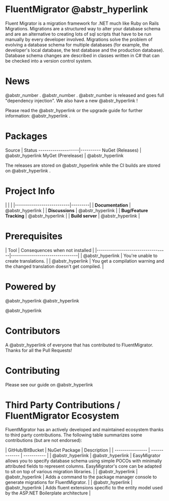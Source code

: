 # FluentMigrator @abstr_hyperlink 

Fluent Migrator is a migration framework for .NET much like Ruby on Rails Migrations. Migrations are a structured way to alter your database schema and are an alternative to creating lots of sql scripts that have to be run manually by every developer involved. Migrations solve the problem of evolving a database schema for multiple databases (for example, the developer's local database, the test database and the production database). Database schema changes are described in classes written in C# that can be checked into a version control system.

# News

@abstr_number . @abstr_number . @abstr_number is released and goes full "dependency injection". We also have a new @abstr_hyperlink !

Please read the @abstr_hyperlink or the upgrade guide for further information: @abstr_hyperlink .

# Packages

Source | Status \--------------------|---------- NuGet (Releases) | @abstr_hyperlink MyGet (Prerelease) | @abstr_hyperlink 

The releases are stored on @abstr_hyperlink while the CI builds are stored on @abstr_hyperlink .

# Project Info

| | | |---------------------------|---------| | **Documentation** | @abstr_hyperlink | | **Discussions** | @abstr_hyperlink | | **Bug/Feature Tracking** | @abstr_hyperlink | | **Build server** | @abstr_hyperlink |

# Prerequisites

| Tool | Consequences when not installed | |-----------------------------------|---------------------------------| | @abstr_hyperlink | You're unable to create translations. | | @abstr_hyperlink | You get a compilation warning and the changed translation doesn't get compiled. |

# Powered by

@abstr_hyperlink @abstr_hyperlink 

@abstr_hyperlink 

# Contributors

A @abstr_hyperlink of everyone that has contributed to FluentMigrator. Thanks for all the Pull Requests!

# Contributing

Please see our guide on @abstr_hyperlink 

# Third Party Contributions / FluentMigrator Ecosystem

FluentMigrator has an actively developed and maintained ecosystem thanks to third party contributions. The following table summarizes some contributions (but are not endorsed):

| GitHub/BitBucket | NuGet Package | Description | | ---------------- | ------------- | ----------- | | @abstr_hyperlink | @abstr_hyperlink | EasyMigrator allows you to specify database schema using simple POCOs with minimally attributed fields to represent columns. EasyMigrator's core can be adapted to sit on top of various migration libraries. | | @abstr_hyperlink | @abstr_hyperlink | Adds a command to the package manager console to generate migrations for FluentMigrator. | | @abstr_hyperlink | @abstr_hyperlink | Adds fluent extensions specific to the entity model used by the ASP.NET Boilerplate architecture |
